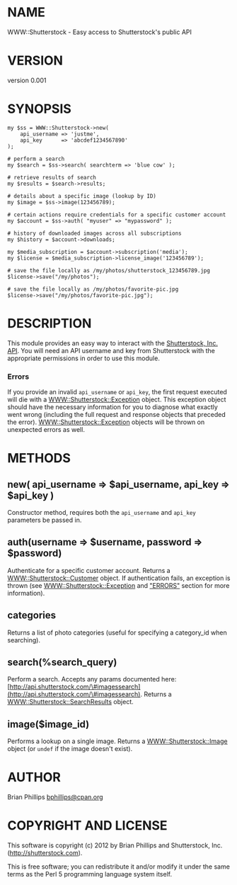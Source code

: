 # NAME

WWW::Shutterstock - Easy access to Shutterstock's public API

# VERSION

version 0.001

# SYNOPSIS

	my $ss = WWW::Shutterstock->new(
		api_username => 'justme',
		api_key      => 'abcdef1234567890'
	);

	# perform a search
	my $search = $ss->search( searchterm => 'blue cow' );

	# retrieve results of search
	my $results = $search->results;

	# details about a specific image (lookup by ID)
	my $image = $ss->image(123456789);

	# certain actions require credentials for a specific customer account
	my $account = $ss->auth( "myuser" => "mypassword" );

	# history of downloaded images across all subscriptions
	my $history = $account->downloads;

	my $media_subscription = $account->subscription('media');
	my $license = $media_subscription->license_image('123456789');

	# save the file locally as /my/photos/shutterstock_123456789.jpg
	$license->save("/my/photos");

	# save the file locally as /my/photos/favorite-pic.jpg
	$license->save("/my/photos/favorite-pic.jpg");

# DESCRIPTION

This module provides an easy way to interact with the [Shutterstock, Inc. API](http://api.shutterstock.com).
You will need an API username and key from Shutterstock with the
appropriate permissions in order to use this module.

### Errors

If you provide an invalid `api_username` or `api_key`, the first request
executed will die with a [WWW::Shutterstock::Exception](http://search.cpan.org/perldoc?WWW::Shutterstock::Exception) object.
This exception object should have the necessary information for you to
diagnose what exactly went wrong (including the full request and response
objects that preceded the error).  [WWW::Shutterstock::Exception](http://search.cpan.org/perldoc?WWW::Shutterstock::Exception) objects
will be thrown on unexpected errors as well.

# METHODS

## new( api\_username => $api\_username, api\_key => $api\_key )

Constructor method, requires both the `api_username` and `api_key` parameters be passed in.

## auth(username => $username, password => $password)

Authenticate for a specific customer account.  Returns a
[WWW::Shutterstock::Customer](http://search.cpan.org/perldoc?WWW::Shutterstock::Customer) object.  If authentication fails, an
exception is thrown (see [WWW::Shutterstock::Exception](http://search.cpan.org/perldoc?WWW::Shutterstock::Exception) and ["ERRORS"](#ERRORS)
section for more information).

## categories

Returns a list of photo categories (useful for specifying a category\_id when searching).

## search(%search\_query)

Perform a search.  Accepts any params documented here: [http://api.shutterstock.com/\#imagessearch](http://api.shutterstock.com/\#imagessearch).  Returns a [WWW::Shutterstock::SearchResults](http://search.cpan.org/perldoc?WWW::Shutterstock::SearchResults) object.

## image($image\_id)

Performs a lookup on a single image.  Returns a [WWW::Shutterstock::Image](http://search.cpan.org/perldoc?WWW::Shutterstock::Image) object (or `undef` if the image doesn't exist).

# AUTHOR

Brian Phillips <bphillips@cpan.org>

# COPYRIGHT AND LICENSE

This software is copyright (c) 2012 by Brian Phillips and Shutterstock, Inc. (http://shutterstock.com).

This is free software; you can redistribute it and/or modify it under
the same terms as the Perl 5 programming language system itself.
